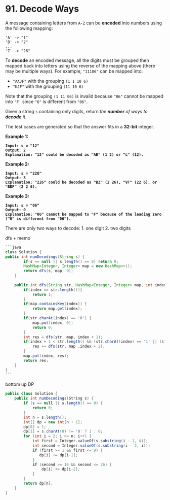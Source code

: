 # 91. Decode Ways

A message containing letters from `A-Z` can be **encoded** into numbers using the following mapping:

```
'A' -> "1"
'B' -> "2"
...
'Z' -> "26"
```

To **decode** an encoded message, all the digits must be grouped then mapped back into letters using the reverse of the mapping above (there may be multiple ways). For example, `"11106"` can be mapped into:

* `"AAJF"` with the grouping `(1 1 10 6)`
* `"KJF"` with the grouping `(11 10 6)`

Note that the grouping `(1 11 06)` is invalid because `"06"` cannot be mapped into `'F'` since `"6"` is different from `"06"`.

Given a string `s` containing only digits, return _the **number** of ways to **decode** it_.

The test cases are generated so that the answer fits in a **32-bit** integer.

&#x20;

**Example 1:**

<pre><code><strong>Input: s = "12"
</strong><strong>Output: 2
</strong><strong>Explanation: "12" could be decoded as "AB" (1 2) or "L" (12).
</strong></code></pre>

**Example 2:**

<pre><code><strong>Input: s = "226"
</strong><strong>Output: 3
</strong><strong>Explanation: "226" could be decoded as "BZ" (2 26), "VF" (22 6), or "BBF" (2 2 6).
</strong></code></pre>

**Example 3:**

<pre><code><strong>Input: s = "06"
</strong><strong>Output: 0
</strong><strong>Explanation: "06" cannot be mapped to "F" because of the leading zero ("6" is different from "06").
</strong></code></pre>



There are only two ways to decode: 1. one digit 2. two digits

dfs + memo

````java
```java
class Solution {
public int numDecodings(String s) {
        if(s == null || s.length() == 0) return 0;
        HashMap<Integer, Integer> map = new HashMap<>();
        return dfs(s, map, 0);
    }
    
    public int dfs(String str, HashMap<Integer, Integer> map, int index){
        if(index == str.length()){
            return 1;
        }
        if(map.containsKey(index)) {
            return map.get(index);
        }
        if(str.charAt(index) == '0') {
            map.put(index, 0);
            return 0;
        }
        int res = dfs(str, map, index + 1);
        if(index + 1 < str.length() && (str.charAt(index) == '1' || (str.charAt(index) == '2' && str.charAt(index + 1) < '7'))){
            res += dfs(str, map ,index + 2);
        }
        map.put(index, res);
        return res;
    }
}
```
````

bottom up DP

```csharp
public class Solution {
    public int numDecodings(String s) {
        if (s == null || s.length() == 0) {
            return 0;
        }
        int n = s.length();
        int[] dp = new int[n + 1];
        dp[0] = 1;
        dp[1] = s.charAt(0) != '0' ? 1 : 0;
        for (int i = 2; i <= n; i++) {
            int first = Integer.valueOf(s.substring(i - 1, i));
            int second = Integer.valueOf(s.substring(i - 2, i));
            if (first >= 1 && first <= 9) {
               dp[i] += dp[i-1];  
            }
            if (second >= 10 && second <= 26) {
                dp[i] += dp[i-2];
            }
        }
        return dp[n];
    }
}
```
